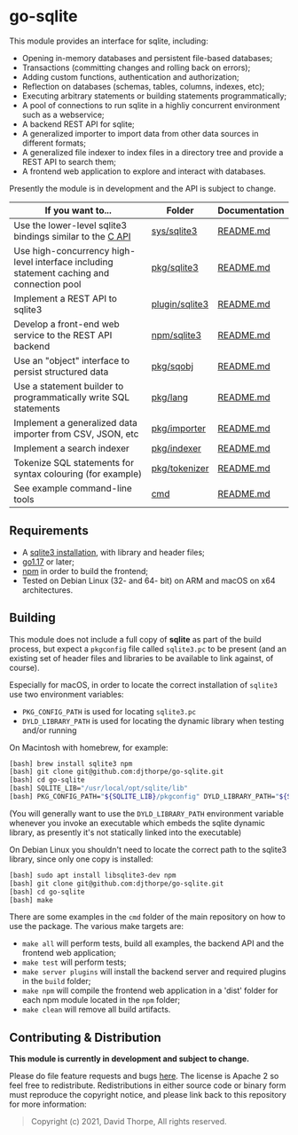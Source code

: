 # go-sqlite

This module provides an interface for sqlite, including:

  * Opening in-memory databases and persistent file-based databases;
  * Transactions (committing changes and rolling back on errors);
  * Adding custom functions, authentication and authorization;
  * Reflection on databases (schemas, tables, columns, indexes, etc);
  * Executing arbitrary statements or building statements programmatically;
  * A pool of connections to run sqlite in a highliy concurrent environment such as a webservice;
  * A backend REST API for sqlite;
  * A generalized importer to import data from other data sources in different formats;
  * A generalized file indexer to index files in a directory tree and provide a REST API
    to search them;
  * A frontend web application to explore and interact with databases.

Presently the module is in development and the API is subject to change.

| If you want to...                    |  Folder         | Documentation |
|--------------------------------------|-----------------|---------------|
| Use the lower-level sqlite3 bindings similar to the [C API](https://www.sqlite.org/capi3ref.html) | [sys/sqlite3](https://github.com/djthorpe/go-sqlite/tree/master/sys/sqlite3) | [README.md](https://github.com/djthorpe/go-sqlite/blob/master/sys/sqlite3/README.md) |
| Use high-concurrency high-level interface including statement caching and connection pool | [pkg/sqlite3](https://github.com/djthorpe/go-sqlite/tree/master/pkg/sqlite3) | [README.md](https://github.com/djthorpe/go-sqlite/blob/master/pkg/sqlite3/README.md) |
| Implement a REST API to sqlite3 | [plugin/sqlite3](https://github.com/djthorpe/go-sqlite/tree/master/plugin/sqlite3) | [README.md](https://github.com/djthorpe/go-sqlite/blob/master/plugin/sqlite3/README.md) |
| Develop a front-end web service to the REST API backend | [npm/sqlite3](https://github.com/djthorpe/go-sqlite/tree/master/npm/sqlite3) | [README.md](https://github.com/djthorpe/go-sqlite/blob/master/npm/sqlite3/README.md) |
| Use an "object" interface to persist structured data | [pkg/sqobj](https://github.com/djthorpe/go-sqlite/tree/master/pkg/sqobj) | [README.md](https://github.com/djthorpe/go-sqlite/blob/master/pkg/sqobj/README.md) |
| Use a statement builder to programmatically write SQL statements | [pkg/lang](https://github.com/djthorpe/go-sqlite/tree/master/pkg/lang) | [README.md](https://github.com/djthorpe/go-sqlite/blob/master/pkg/lang/README.md) |
| Implement a generalized data importer from CSV, JSON, etc | [pkg/importer](https://github.com/djthorpe/go-sqlite/tree/master/pkg/importer) | [README.md](https://github.com/djthorpe/go-sqlite/blob/master/pkg/importer/README.md) |
| Implement a search indexer | [pkg/indexer](https://github.com/djthorpe/go-sqlite/tree/master/pkg/indexer) | [README.md](https://github.com/djthorpe/go-sqlite/blob/master/pkg/indexer/README.md) |
| Tokenize SQL statements for syntax colouring (for example) | [pkg/tokenizer](https://github.com/djthorpe/go-sqlite/tree/master/pkg/tokenizer) | [README.md](https://github.com/djthorpe/go-sqlite/blob/master/pkg/tokenizer/README.md) |
| See example command-line tools | [cmd](https://github.com/djthorpe/go-sqlite/tree/master/cmd) | [README.md](https://github.com/djthorpe/go-sqlite/blob/master/cmd/README.md) |

## Requirements

  * A [sqlite3 installation](https://www.sqlite.org/capi3ref.html), with library and header files;
  * [go1.17](https://golang.org/dl/) or later;
  * [npm](https://www.npmjs.com/) in order to build the frontend;
  * Tested on Debian Linux (32- and 64- bit) on ARM and macOS on x64
    architectures.

## Building

This module does not include a full
copy of __sqlite__ as part of the build process, but expect a `pkgconfig`
file called `sqlite3.pc` to be present (and an existing set of header
files and libraries to be available to link against, of course).

Especially for macOS, in order to locate the correct installation of 
`sqlite3` use two environment variables:

  * `PKG_CONFIG_PATH` is used for locating `sqlite3.pc`
  * `DYLD_LIBRARY_PATH` is used for locating the dynamic library when testing and/or running

On Macintosh with homebrew, for example:

```bash
[bash] brew install sqlite3 npm
[bash] git clone git@github.com:djthorpe/go-sqlite.git
[bash] cd go-sqlite
[bash] SQLITE_LIB="/usr/local/opt/sqlite/lib"
[bash] PKG_CONFIG_PATH="${SQLITE_LIB}/pkgconfig" DYLD_LIBRARY_PATH="${SQLITE_LIB}" make
```

(You will generally want to use the `DYLD_LIBRARY_PATH` environment variable whenever you
invoke an executable which embeds the sqlite dynamic library, as presently it's not statically
linked into the executable)

On Debian Linux you shouldn't need to locate the correct path to the sqlite3 library, since
only one copy is installed:

```bash
[bash] sudo apt install libsqlite3-dev npm
[bash] git clone git@github.com:djthorpe/go-sqlite.git
[bash] cd go-sqlite
[bash] make
```

There are some examples in the `cmd` folder of the main repository on how to use
the package. The various make targets are:

  * `make all` will perform tests, build all examples, the backend API and the frontend web application;
  * `make test` will perform tests;
  * `make server plugins` will install the backend server and required plugins in the `build` folder;
  * `make npm` will compile the frontend web application in a 'dist' folder for each npm module located in the `npm` folder;
  * `make clean` will remove all build artifacts.

## Contributing & Distribution

__This module is currently in development and subject to change.__

Please do file feature requests and bugs [here](https://github.com/djthorpe/go-sqlite/issues).
The license is Apache 2 so feel free to redistribute. Redistributions in either source
code or binary form must reproduce the copyright notice, and please link back to this
repository for more information:

> Copyright (c) 2021, David Thorpe, All rights reserved.
